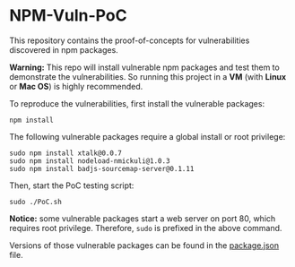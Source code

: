 # NPM-Vuln-PoC

This repository contains the proof-of-concepts for vulnerabilities discovered in npm packages. 

**Warning:** This repo will install vulnerable npm packages and test them to demonstrate the vulnerabilities. So running this project in a **VM** (with **Linux** or **Mac OS**) is highly recommended.

To reproduce the vulnerabilities, first install the vulnerable packages: 

```
npm install
```

The following vulnerable packages require a global install or root privilege:

```
sudo npm install xtalk@0.0.7
sudo npm install nodeload-nmickuli@1.0.3
sudo npm install badjs-sourcemap-server@0.1.11
```

Then, start the PoC testing script:

```
sudo ./PoC.sh
```

**Notice:** some vulnerable packages start a web server on port 80, which requires root privilege. Therefore, ```sudo``` is prefixed in the above command.

Versions of those vulnerable packages can be found in the [package.json](package.json) file.
